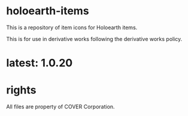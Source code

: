 # holoearth-items

This is a repository of item icons for Holoearth items.

This is for use in derivative works following the derivative works policy.

# latest: 1.0.20

# rights

All files are property of COVER Corporation. 
